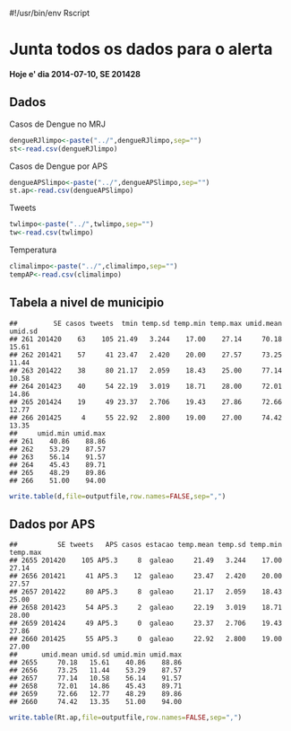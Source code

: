 #!/usr/bin/env Rscript

Junta todos os dados para o alerta
=====================================





**Hoje e' dia 2014-07-10, SE 201428**

Dados 
------

Casos de Dengue no MRJ


```r
dengueRJlimpo<-paste("../",dengueRJlimpo,sep="")
st<-read.csv(dengueRJlimpo)
```

Casos de Dengue por APS

```r
dengueAPSlimpo<-paste("../",dengueAPSlimpo,sep="")
st.ap<-read.csv(dengueAPSlimpo)
```

Tweets

```r
twlimpo<-paste("../",twlimpo,sep="")
tw<-read.csv(twlimpo)
```

Temperatura 

```r
climalimpo<-paste("../",climalimpo,sep="")
tempAP<-read.csv(climalimpo)
```


Tabela a nivel de municipio
---------------------------------







```
##         SE casos tweets  tmin temp.sd temp.min temp.max umid.mean umid.sd
## 261 201420    63    105 21.49   3.244    17.00    27.14     70.18   15.61
## 262 201421    57     41 23.47   2.420    20.00    27.57     73.25   11.44
## 263 201422    38     80 21.17   2.059    18.43    25.00     77.14   10.58
## 264 201423    40     54 22.19   3.019    18.71    28.00     72.01   14.86
## 265 201424    19     49 23.37   2.706    19.43    27.86     72.66   12.77
## 266 201425     4     55 22.92   2.800    19.00    27.00     74.42   13.35
##     umid.min umid.max
## 261    40.86    88.86
## 262    53.29    87.57
## 263    56.14    91.57
## 264    45.43    89.71
## 265    48.29    89.86
## 266    51.00    94.00
```
 



 


```r
write.table(d,file=outputfile,row.names=FALSE,sep=",")
```

Dados por APS
--------------
  






```
##          SE tweets   APS casos estacao temp.mean temp.sd temp.min temp.max
## 2655 201420    105 AP5.3     8  galeao     21.49   3.244    17.00    27.14
## 2656 201421     41 AP5.3    12  galeao     23.47   2.420    20.00    27.57
## 2657 201422     80 AP5.3     8  galeao     21.17   2.059    18.43    25.00
## 2658 201423     54 AP5.3     2  galeao     22.19   3.019    18.71    28.00
## 2659 201424     49 AP5.3     0  galeao     23.37   2.706    19.43    27.86
## 2660 201425     55 AP5.3     0  galeao     22.92   2.800    19.00    27.00
##      umid.mean umid.sd umid.min umid.max
## 2655     70.18   15.61    40.86    88.86
## 2656     73.25   11.44    53.29    87.57
## 2657     77.14   10.58    56.14    91.57
## 2658     72.01   14.86    45.43    89.71
## 2659     72.66   12.77    48.29    89.86
## 2660     74.42   13.35    51.00    94.00
```






```r
write.table(Rt.ap,file=outputfile,row.names=FALSE,sep=",")
```
